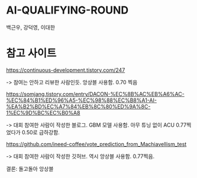 # AI-QUALIFYING-ROUND



백근우, 강덕영, 이대한

# 참고 사이트
https://continuous-development.tistory.com/247

-> 참여는 안하고 리뷰한 사람인듯. 앙상블 사용함. 0.70 찍음

https://somjang.tistory.com/entry/DACON-%EC%8B%AC%EB%A6%AC-%EC%84%B1%ED%96%A5-%EC%98%88%EC%B8%A1-AI-%EA%B2%BD%EC%A7%84%EB%8C%80%ED%9A%8C-1%EC%9D%BC%EC%B0%A8

-> 대회 참여한 사람이 작성한 블로그. GBM 모델 사용함. 아무 튜닝 없이 ACU 0.77찍었다가 0.50로 급하강함.

https://github.com/ineed-coffee/vote_prediction_from_Machiavellism_test

-> 대회 참여한 사람이 작성한 깃허브. 역시 앙상블 사용함. 0.77찍음.



결론: 돌고돌아 앙상블 
